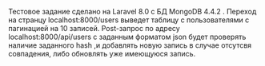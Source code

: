 Тестовое задание сделано на Laravel 8.0 с БД MongoDB 4.4.2 . Переход на странцу localhost:8000/users выведет таблицу с пользователями с пагинацией на 10 записей. Post-запрос по адресу localhost:8000/api/users с заданным форматом json будет проверять наличие заданного hash ,и добавлять новую запись в случае отсутсвя совпадения, либо обновлять уже имеющуюся запись. 
